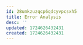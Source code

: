 ```yaml
---
id: 28umkzuzqcp6qdcyvpcsxh5
title: Error Analysis
desc: ''
updated: 1724626432431
created: 1724626432431
---
```

